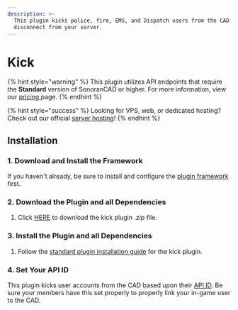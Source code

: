 ```yaml
---
description: >-
  This plugin kicks police, fire, EMS, and Dispatch users from the CAD when they
  disconnect from your server.
---
```


# Kick

{% hint style="warning" %}
This plugin utilizes API endpoints that require the **Standard** version of SonoranCAD or higher. For more information, view our [pricing ](../../../pricing/faq/)page.
{% endhint %}

{% hint style="success" %}
Looking for VPS, web, or dedicated hosting? Check out our official [server hosting](../../../other-products/server-hosting.md)!
{% endhint %}

## Installation

### 1. Download and Install the Framework

If you haven't already, be sure to install and configure the [plugin framework](../framework-installation.md) first.

### 2. Download the Plugin and all Dependencies

1. Click [HERE](https://github.com/Sonoran-Software/sonoran_kick/releases) to download the kick plugin .zip file.

### 3. Install the Plugin and all Dependencies

1. Follow the [standard plugin installation guide](../plugin-installation/) for the kick plugin.

### 4. Set Your API ID

This plugin kicks user accounts from the CAD based upon their [API ID](../../../sonoran-cad/api-integration/getting-started/setting-your-api-id.md). Be sure your members have this set properly to properly link your in-game user to the CAD.

